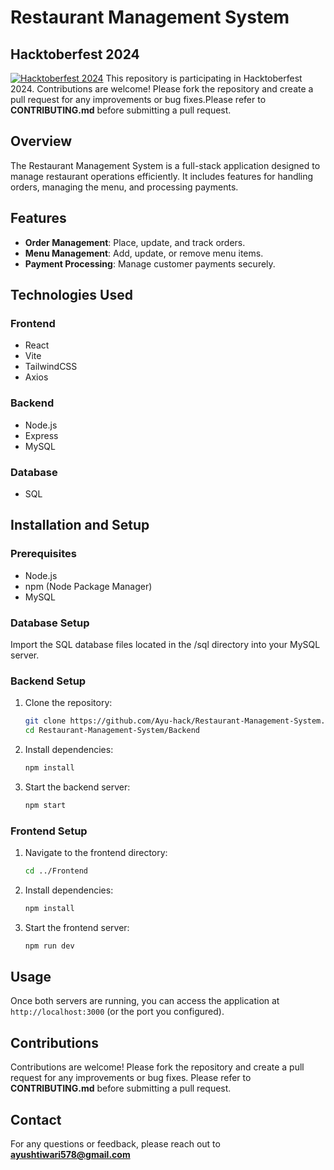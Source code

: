 
# Restaurant Management System

## Hacktoberfest 2024
[![Hacktoberfest 2024](https://img.shields.io/badge/Hacktoberfest-2024-ff6f00?style=flat-square&logo=hacktoberfest&logoColor=white&labelColor=000000)](https://hacktoberfest.digitalocean.com/)
This repository is participating in Hacktoberfest 2024. Contributions are welcome! Please fork the repository and create a pull request for any improvements or bug fixes.Please refer to **CONTRIBUTING.md** before submitting a pull request.

## Overview
The Restaurant Management System is a full-stack application designed to manage restaurant operations efficiently. It includes features for handling orders, managing the menu, and processing payments.

## Features
- **Order Management**: Place, update, and track orders.
- **Menu Management**: Add, update, or remove menu items.
- **Payment Processing**: Manage customer payments securely.

## Technologies Used
### Frontend
- React
- Vite
- TailwindCSS
- Axios

### Backend
- Node.js
- Express
- MySQL

### Database
- SQL

## Installation and Setup

### Prerequisites
- Node.js
- npm (Node Package Manager)
- MySQL

### Database Setup

Import the SQL database files located in the /sql directory into your MySQL server.

### Backend Setup
1. Clone the repository:
   ```sh
   git clone https://github.com/Ayu-hack/Restaurant-Management-System.git
   cd Restaurant-Management-System/Backend
   ```
2. Install dependencies:
   ```sh
   npm install
   ```
3. Start the backend server:
   ```sh
   npm start
   ```

### Frontend Setup
1. Navigate to the frontend directory:
   ```sh
   cd ../Frontend
   ```
2. Install dependencies:
   ```sh
   npm install
   ```
3. Start the frontend server:
   ```sh
   npm run dev
   ```

## Usage
Once both servers are running, you can access the application at `http://localhost:3000` (or the port you configured).

## Contributions
Contributions are welcome! Please fork the repository and create a pull request for any improvements or bug fixes. Please refer to **CONTRIBUTING.md** before submitting a pull request.
## Contact
For any questions or feedback, please reach out to **ayushtiwari578@gmail.com**

